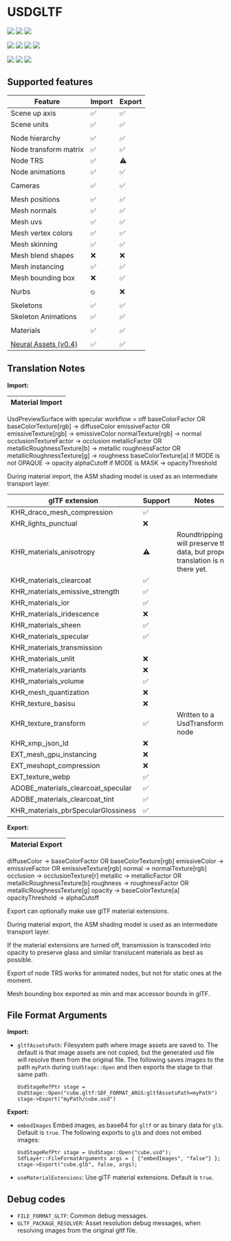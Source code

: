 # USDGLTF

[![](https://byob.yarr.is/kwblackstone/USD-Fileformat-plugins/windows-2022-2405-GLTF)](https://github.com/kwblackstone/USD-Fileformat-plugins/actions/workflows/ci.yml) [![](https://byob.yarr.is/kwblackstone/USD-Fileformat-plugins/windows-2022-2311-GLTF)](https://github.com/kwblackstone/USD-Fileformat-plugins/actions/workflows/ci.yml) [![](https://byob.yarr.is/kwblackstone/USD-Fileformat-plugins/windows-2022-2308-GLTF)](https://github.com/kwblackstone/USD-Fileformat-plugins/actions/workflows/ci.yml)

[![](https://byob.yarr.is/kwblackstone/USD-Fileformat-plugins/macOS-14-2405-GLTF)](https://github.com/kwblackstone/USD-Fileformat-plugins/actions/workflows/ci.yml) [![](https://byob.yarr.is/kwblackstone/USD-Fileformat-plugins/macOS-13-2405-GLTF)](https://github.com/kwblackstone/USD-Fileformat-plugins/actions/workflows/ci.yml) [![](https://byob.yarr.is/kwblackstone/USD-Fileformat-plugins/macOS-13-2311-GLTF)](https://github.com/kwblackstone/USD-Fileformat-plugins/actions/workflows/ci.yml) [![](https://byob.yarr.is/kwblackstone/USD-Fileformat-plugins/macOS-13-2308-GLTF)](https://github.com/kwblackstone/USD-Fileformat-plugins/actions/workflows/ci.yml)

[![](https://byob.yarr.is/kwblackstone/USD-Fileformat-plugins/ubuntu-22.04-2405-GLTF)](https://github.com/kwblackstone/USD-Fileformat-plugins/actions/workflows/ci.yml) [![](https://byob.yarr.is/kwblackstone/USD-Fileformat-plugins/ubuntu-22.04-2311-GLTF)](https://github.com/kwblackstone/USD-Fileformat-plugins/actions/workflows/ci.yml) [![](https://byob.yarr.is/kwblackstone/USD-Fileformat-plugins/ubuntu-22.04-2308-GLTF)](https://github.com/kwblackstone/USD-Fileformat-plugins/actions/workflows/ci.yml)


## Supported features

|Feature|Import|Export|
|--|--|--|
|Scene up axis            |✅|✅|
|Scene units              |✅|✅|
||||
|Node hierarchy           |✅|✅|
|Node transform matrix    |✅|✅|
|Node TRS                 |✅|⚠️|
|Node animations          |✅|✅|
||||
|Cameras                  |✅|✅|
||||
|Mesh positions           |✅|✅|
|Mesh normals             |✅|✅|
|Mesh uvs                 |✅|✅|
|Mesh vertex colors       |✅|✅|
|Mesh skinning            |✅|✅|
|Mesh blend shapes        |❌|❌|
|Mesh instancing          |✅|✅|
|Mesh bounding box        |❌|✅|
||||
|Nurbs                    |⦸|❌|
||||
|Skeletons                |✅|✅|
|Skeleton Animations      |✅|✅|
||||
|Materials                |✅|✅|
||||
|[Neural Assets (v0.4)](README_NGP.md) |✅|✅|



## Translation Notes

**Import:**

|Material Import|
|--|
UsdPreviewSurface with specular workflow = off
baseColorFactor OR baseColorTexture[rgb] → diffuseColor
emissiveFactor OR emissiveTexture[rgb] → emissiveColor
normalTexture[rgb] → normal
occlusionTextureFactor → occlusion
metallicFactor OR metallicRoughnessTexture[b] → metallic
roughnessFactor OR metallicRoughnessTexture[g] → roughness
baseColorTexture[a] if MODE is not OPAQUE → opacity
alphaCutoff if MODE is MASK → opacityThreshold

During material import, the ASM shading model is used as an intermediate transport layer.

|glTF extension|Support|Notes|
|--|--|--|
| KHR_draco_mesh_compression |✅|
| KHR_lights_punctual |❌|
| KHR_materials_anisotropy |⚠️|Roundtripping will preserve the data, but proper translation is not there yet.|
| KHR_materials_clearcoat |✅|
| KHR_materials_emissive_strength |✅|
| KHR_materials_ior |✅|
| KHR_materials_iridescence |❌|
| KHR_materials_sheen |✅|
| KHR_materials_specular |✅|
| KHR_materials_transmission |
| KHR_materials_unlit |❌|
| KHR_materials_variants |❌|
| KHR_materials_volume |✅|
| KHR_mesh_quantization |❌|
| KHR_texture_basisu |❌|
| KHR_texture_transform |✅|Written to a UsdTransform2d node|
| KHR_xmp_json_ld |❌|
| EXT_mesh_gpu_instancing |❌|
| EXT_meshopt_compression |❌|
| EXT_texture_webp |✅|
| ADOBE_materials_clearcoat_specular |✅|
| ADOBE_materials_clearcoat_tint |✅|
| KHR_materials_pbrSpecularGlossiness |✅|



**Export:**

|Material Export|
|--|
diffuseColor → baseColorFactor OR baseColorTexture[rgb]
emissiveColor → emissiveFactor OR emissiveTexture[rgb]
normal → normalTexture[rgb]
occlusion → occlusionTexture[r]
metallic →  metallicFactor OR metallicRoughnessTexture[b]
roughness →  roughnessFactor OR metallicRoughnessTexture[g]
opacity → baseColorTexture[a]
opacityThreshold → alphaCutoff



Export can optionally make use glTF material extensions.

During material export, the ASM shading model is used as an intermediate transport layer.

If the material extensions are turned off, transmission is transcoded into opacity 
to preserve glass and similar translucent materials as best as possible.

Export of node TRS works for animated nodes, but not for static ones at the moment.

Mesh bounding box exported as min and max accessor bounds in glTF.

## File Format Arguments

**Import:**

* `gltfAssetsPath`: Filesystem path where image assets are saved to.
    The default is that image assets are not copied, but the generated usd file will resolve them from the original file.
    The following saves images to the path `myPath` during `UsdStage::Open` and then exports the stage to that same path.
    ```
    UsdStageRefPtr stage = UsdStage::Open("cube.gltf:SDF_FORMAT_ARGS:gltfAssetsPath=myPath")
    stage->Export("myPath/cube.usd")
    ```

**Export:**

* `embedImages` Embed images, as base64 for `gltf` or as binary data for `glb`. Default is `true`.
    The following exports to `glb` and does not embed images:
    ```
    UsdStageRefPtr stage = UsdStage::Open("cube.usd");
    SdfLayer::FileFormatArguments args = { {"embedImages", "false"} };
    stage->Export("cube.glb", false, args);
    ```
* `useMaterialExtensions`: Use glTF material extensions. Default is `true`.

## Debug codes
* `FILE_FORMAT_GLTF`: Common debug messages.
* `GLTF_PACKAGE_RESOLVER`: Asset resolution debug messages, when resolving images from the original
  gltf file.
